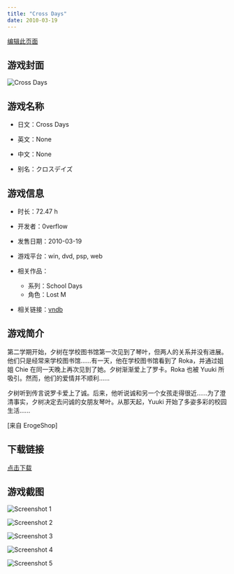 ```yaml
---
title: "Cross Days"
date: 2010-03-19
---
```

[编辑此页面](https://github.com/ACG-3/ADV3-source/blob/main/source/_posts/games/Cross%20Days.md)

## 游戏封面

![Cross Days](https%3A//pan.timero.xyz/onedrive/img_lib_001/Cross%20Days_cover.avif)


## 游戏名称

- 日文：Cross Days
- 英文：None
- 中文：None

- 别名：クロスデイズ


## 游戏信息

- 时长：72.47 h
- 开发者：0verflow
- 发售日期：2010-03-19
- 游戏平台：win, dvd, psp, web
- 相关作品：
   - 系列：School Days
   - 角色：Lost M

- 相关链接：[vndb](https://vndb.org/v1193)


## 游戏简介

第二学期开始，夕树在学校图书馆第一次见到了琴叶，但两人的关系并没有进展。他们只是经常来学校图书馆......有一天，他在学校图书馆看到了 Roka，并通过姐姐 Chie 在同一天晚上再次见到了她。夕树渐渐爱上了罗卡。Roka 也被 Yuuki 所吸引。然而，他们的爱情并不顺利......

夕树听到传言说罗卡爱上了诚。后来，他听说诚和另一个女孩走得很近......为了澄清事实，夕树决定去问诚的女朋友琴叶。从那天起，Yuuki 开始了多姿多彩的校园生活......

[来自 ErogeShop]


## 下载链接

[点击下载](https://pan.timero.xyz/onedrive/adv_lib_001/Cross%20Days)


## 游戏截图


![Screenshot 1](https%3A//pan.timero.xyz/onedrive/img_lib_001/Cross%20Days_Screenshot_1.avif)

![Screenshot 2](https%3A//pan.timero.xyz/onedrive/img_lib_001/Cross%20Days_Screenshot_2.avif)

![Screenshot 3](https%3A//pan.timero.xyz/onedrive/img_lib_001/Cross%20Days_Screenshot_3.avif)

![Screenshot 4](https%3A//pan.timero.xyz/onedrive/img_lib_001/Cross%20Days_Screenshot_4.avif)

![Screenshot 5](https%3A//pan.timero.xyz/onedrive/img_lib_001/Cross%20Days_Screenshot_5.avif)

